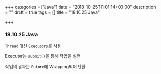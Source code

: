 +++
categories = ["Java"]
date = "2018-10-25T11:01:14+00:00"
description = ""
draft = true
tags = []
title = "18.10.25 Java"

+++
### 18.10.25 Java

`Thread` 대신 `Executors`를 사용

Executor는 `submit()`을 통해 작업을 실행

작업의 결과는 `Future`에 Wrapping되어 반환